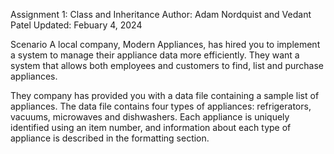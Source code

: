 Assignment 1: Class and Inheritance
Author: Adam Nordquist and Vedant Patel
Updated: Febuary 4, 2024

Scenario
A local company, Modern Appliances, has hired you to implement a system to manage their appliance data more efficiently. They want a system that allows both employees and customers to find, list and purchase appliances. 

They company has provided you with a data file containing a sample list of appliances. The data file contains four types of appliances: refrigerators, vacuums, microwaves and dishwashers. Each appliance is uniquely identified using an item number, and information about each type of appliance is described in the formatting section.
